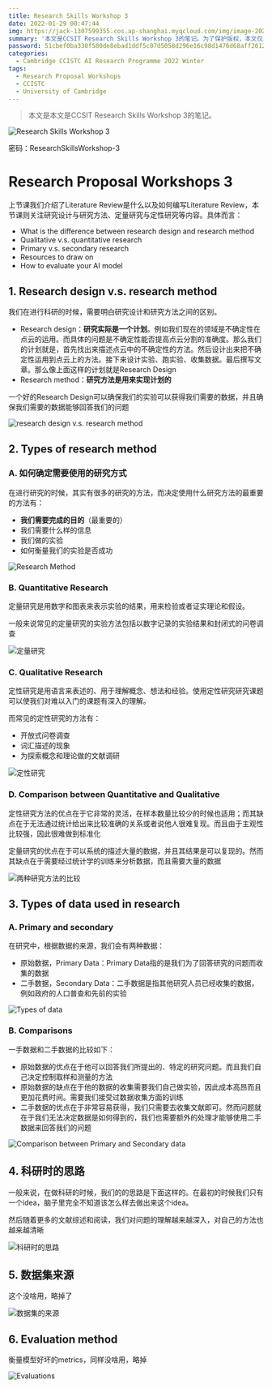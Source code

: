 ```yaml
---
title: Research Skills Workshop 3
date: 2022-01-29 00:47:44
img: https://jack-1307599355.cos.ap-shanghai.myqcloud.com/img/image-20220129005050717.png
summary: '本文是CCSIT Research Skills Workshop 3的笔记。为了保护版权，本文仅用作我的复习只用，因此并不会向所有人公开,抱歉了哈~'
password: 51cbef0ba330f580de8ebad1ddf5c07d5058d296e16c98d1476d68aff26121ef
categories:
  - Cambridge CCISTC AI Research Programme 2022 Winter
tags:
  - Research Proposal Workshops
  - CCISTC
  - University of Cambridge
---
```


> 本文是本文是CCSIT Research Skills Workshop 3的笔记。

![Research Skills Workshop 3](https://jack-1307599355.cos.ap-shanghai.myqcloud.com/img/image-20220129005050717.png)



密码：ResearchSkillsWorkshop-3



# Research Proposal Workshops 3

上节课我们介绍了Literature Review是什么以及如何编写Literature Review，本节课则关注研究设计与研究方法、定量研究与定性研究等内容。具体而言：

- What is the difference between research design and research method
- Qualitative v.s. quantitative research
- Primary v.s. secondary research
- Resources to draw on
- How to evaluate your AI model





## 1. Research design v.s. research method

我们在进行科研的时候，需要明白研究设计和研究方法之间的区别。

- Research design：**研究实际是一个计划**。例如我们现在的领域是不确定性在点云的运用。而具体的问题是不确定性能否提高点云分割的准确度。那么我们的计划就是，首先找出来描述点云中的不确定性的方法。然后设计出来把不确定性运用到点云上的方法。接下来设计实验、跑实验、收集数据。最后撰写文章。那么像上面这样的计划就是Research Design
- Research method：**研究方法是用来实现计划的**

一个好的Research Design可以确保我们的实验可以获得我们需要的数据，并且确保我们需要的数据能够回答我们的问题

![research design v.s. research method](https://jack-1307599355.cos.ap-shanghai.myqcloud.com/img/image-20220129154637357.png)





## 2. Types of research method



### A. 如何确定需要使用的研究方式

在进行研究的时候，其实有很多的研究的方法，而决定使用什么研究方法的最重要的方法有：

- **我们需要完成的目的**（最重要的）
- 我们需要什么样的信息
- 我们做的实验
- 如何衡量我们的实验是否成功

![Research Method](https://jack-1307599355.cos.ap-shanghai.myqcloud.com/img/image-20220129183721218.png)





### B. Quantitative Research

定量研究是用数字和图表来表示实验的结果，用来检验或者证实理论和假设。

一般来说常见的定量研究的实验方法包括以数字记录的实验结果和封闭式的问卷调查

![定量研究](https://jack-1307599355.cos.ap-shanghai.myqcloud.com/img/image-20220129184055852.png)





### C. Qualitative Research

定性研究是用语言来表述的、用于理解概念、想法和经验。使用定性研究研究课题可以使我们对难以入门的课题有深入的理解。

而常见的定性研究的方法有：

- 开放式问卷调查
- 词汇描述的现象
- 为探索概念和理论做的文献调研

![定性研究](https://jack-1307599355.cos.ap-shanghai.myqcloud.com/img/image-20220129185117755.png)



### D. Comparison between Quantitative and Qualitative

定性研究方法的优点在于它非常的灵活，在样本数量比较少的时候也适用；而其缺点在于无法通过统计给出来比较准确的关系或者说他人很难复现。而且由于主观性比较强，因此很难做到标准化

定量研究的优点在于可以系统的描述大量的数据，并且其结果是可以复现的。然而其缺点在于需要经过统计学的训练来分析数据，而且需要大量的数据

![两种研究方法的比较](https://jack-1307599355.cos.ap-shanghai.myqcloud.com/img/image-20220130234135619.png)







## 3. Types of data used in research



### A. Primary and secondary

在研究中，根据数据的来源，我们会有两种数据：

- 原始数据，Primary Data：Primary Data指的是我们为了回答研究的问题而收集的数据
- 二手数据，Secondary Data：二手数据是指其他研究人员已经收集的数据，例如政府的人口普查和先前的实验

![Types of data](https://jack-1307599355.cos.ap-shanghai.myqcloud.com/img/image-20220130234713089.png)



### B. Comparisons

一手数据和二手数据的比较如下：

- 原始数据的优点在于他可以回答我们所提出的、特定的研究问题。而且我们自己决定控制取样和测量的方法
- 原始数据的缺点在于他的数据的收集需要我们自己做实验，因此成本高昂而且更加花费时间。需要我们接受过数据收集方面的训练
- 二手数据的优点在于非常容易获得，我们只需要去收集文献即可。然而问题就在于我们无法决定数据是如何得到的，我们也需要额外的处理才能够使用二手数据来回答我们的问题

![Comparison between Primary and Secondary data](https://jack-1307599355.cos.ap-shanghai.myqcloud.com/img/image-20220130234930624.png)





## 4. 科研时的思路

一般来说，在做科研的时候，我们的的思路是下面这样的。在最初的时候我们只有一个idea，脑子里完全不知道该怎么样去做出来这个idea。

然后随着更多的文献综述和阅读，我们对问题的理解越来越深入，对自己的方法也越来越清晰

![科研时的思路](https://jack-1307599355.cos.ap-shanghai.myqcloud.com/img/image-20220131000808458.png)





## 5. 数据集来源

这个没啥用，略掉了

![数据集的来源](https://jack-1307599355.cos.ap-shanghai.myqcloud.com/img/image-20220131001609387.png)







## 6. Evaluation method

衡量模型好坏的metrics，同样没啥用，略掉

![Evaluations](https://jack-1307599355.cos.ap-shanghai.myqcloud.com/img/image-20220131001749459.png)
